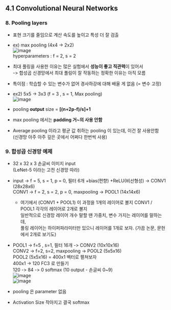 ## 4.1 Convolutional Neural Networks

### 8. Pooling layers

- 표현 크기를 줄임으로 계산 속도를 높이고 특성 더 잘 검출
- ex) max pooling (4x4 -> 2x2)  
  ![image](https://github.com/user-attachments/assets/fd8209b2-c326-4765-aedc-6a9709845ec2)  
  hyperparameters : f = 2, s = 2

- 최대 풀링을 사용한 이유는 많은 실험에서 **성능이 좋고 직관력**이 있어서  
  -> 합성곱 신경망에서 최대 풀링이 잘 작동하는 정확한 이유는 아직 모름  
- 특이점 : 학습할 수 있는 변수가 없어 경사하강에 대해 배울 게 없음 (= 변수 고정) 

- ex2) 5x5 -> 3x3 (f = 3 , s = 1, Max pooling)  
  ![image](https://github.com/user-attachments/assets/156e91d7-2d6c-4352-a640-bdcb6df5ab75)  

- pooling **output** size = **[(n+2p-f)/s]+1** 
- max pooling 에서는 **padding 거~의 사용 안함**
- Average pooling 이라고 평균 값 취하는 pooling 이 있는데, 이건 잘 사용안함  
	(신경망 아주 아주 깊은 곳에서 어쩌다 한번씩 사용)

### 9. 합성곱 신경망 예제
- 32 x 32 x 3 손글씨 이미지 input  
  (LeNet-5 이라는 고전 신경망 따라)

- input -> f = 5, s = 1, p = 0, 필터 6개 +bias(편향) +ReLU(비선형성) -> CONV1 (28x28x6)  
  CONV1 -> f = 2, s = 2, p = 0, maxpooling -> POOL1 (14x14x6)

  - 여기에서 (CONV1 + POOL1) 이 과정을 1개의 레이어로 볼지 CONV1 / POOL1 각각의 레이어로 2개로 볼지  
    일반적으로 신경망 레이어 개수 말할 땐 가중치, 변수 가지는 레이어를 말하는데,  
    풀링 레이어는 하이퍼파라미터만 있으니 레이어를 1개로 보자. (가끔 논문, 문헌에서 2개로 보기도)  

- POOL1 -> f=5 , s=1, 필터 16개 -> CONV2 (10x10x16)  
  CONV2 -> f=2, s=2, maxpooling -> POOL2 (5x5x16)  
  POOL2 (5x5x16) = 400x1 벡터로 펼쳐보자  
  400x1 -> 120 FC3 로 만들기  
  120 -> 84 -> 0 softmax (10 output - 손글씨 0~9)  
  ![image](https://github.com/user-attachments/assets/e24c58b4-a479-484a-b573-2f5ced901ea0)  
  ![image](https://github.com/user-attachments/assets/416c7153-e6c0-47f3-8c76-7c88f00a1c3a)  

- pooling 은 parameter 없음
- Activation Size 작아지고 결국 softmax

  
